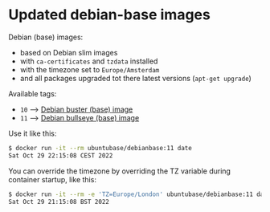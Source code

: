 # Updated debian-base images

Debian (base) images:

- based on Debian slim images
- with `ca-certificates` and `tzdata` installed
- with the timezone set to `Europe/Amsterdam`
- and all packages upgraded tot there latest versions (`apt-get upgrade`)

Available tags:

- `10` --> [Debian buster (base) image](https://hub.docker.com/r/ubuntubase/debianbase?tab=tags&page=1&name=10)
- `11` --> [Debian bullseye (base) image](https://hub.docker.com/r/ubuntubase/debianbase?tab=tags&page=1&name=11)

Use it like this:

```sh
$ docker run -it --rm ubuntubase/debianbase:11 date
Sat Oct 29 22:15:08 CEST 2022
```

You can override the timezone by overriding the TZ variable during container startup, like this:

```sh
$ docker run -it --rm -e 'TZ=Europe/London' ubuntubase/debianbase:11 date
Sat Oct 29 21:15:08 BST 2022
```
